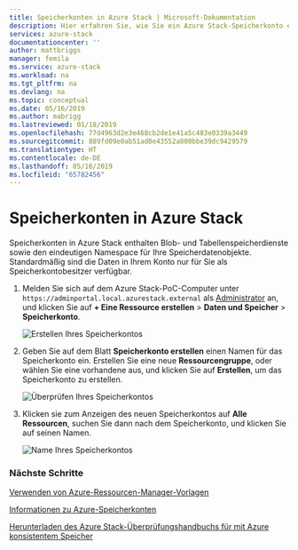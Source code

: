 ```yaml
---
title: Speicherkonten in Azure Stack | Microsoft-Dokumentation
description: Hier erfahren Sie, wie Sie ein Azure Stack-Speicherkonto erstellen.
services: azure-stack
documentationcenter: ''
author: mattbriggs
manager: femila
ms.service: azure-stack
ms.workload: na
ms.tgt_pltfrm: na
ms.devlang: na
ms.topic: conceptual
ms.date: 05/16/2019
ms.author: mabrigg
ms.lastreviewed: 01/18/2019
ms.openlocfilehash: 77d4963d2e3e468cb2de1e41a5c483e0339a3449
ms.sourcegitcommit: 889fd09e0ab51ad0e43552a800bbe39dc9429579
ms.translationtype: HT
ms.contentlocale: de-DE
ms.lasthandoff: 05/16/2019
ms.locfileid: "65782456"
---
```

# <a name="storage-accounts-in-azure-stack"></a>Speicherkonten in Azure Stack

Speicherkonten in Azure Stack enthalten Blob- und Tabellenspeicherdienste sowie den eindeutigen Namespace für Ihre Speicherdatenobjekte. Standardmäßig sind die Daten in Ihrem Konto nur für Sie als Speicherkontobesitzer verfügbar.

1. Melden Sie sich auf dem Azure Stack-PoC-Computer unter `https://adminportal.local.azurestack.external` als [Administrator](../asdk/asdk-connect.md) an, und klicken Sie auf **+ Eine Ressource erstellen** > **Daten und Speicher** > **Speicherkonto**.

   ![Erstellen Ihres Speicherkontos](media/azure-stack-provision-storage-account/image01.png)
2. Geben Sie auf dem Blatt **Speicherkonto erstellen** einen Namen für das Speicherkonto ein. Erstellen Sie eine neue **Ressourcengruppe**, oder wählen Sie eine vorhandene aus, und klicken Sie auf **Erstellen**, um das Speicherkonto zu erstellen.

   ![Überprüfen Ihres Speicherkontos](media/azure-stack-provision-storage-account/image02.png)
3. Klicken sie zum Anzeigen des neuen Speicherkontos auf **Alle Ressourcen**, suchen Sie dann nach dem Speicherkonto, und klicken Sie auf seinen Namen.

    ![Name Ihres Speicherkontos](media/azure-stack-provision-storage-account/image03.png)

### <a name="next-steps"></a>Nächste Schritte
[Verwenden von Azure-Ressourcen-Manager-Vorlagen](../user/azure-stack-arm-templates.md)

[Informationen zu Azure-Speicherkonten](/azure/storage/common/storage-create-storage-account)

[Herunterladen des Azure Stack-Überprüfungshandbuchs für mit Azure konsistentem Speicher](https://aka.ms/azurestacktp1doc)
